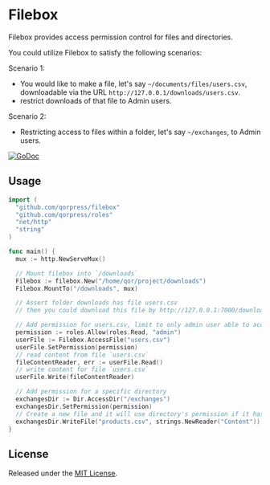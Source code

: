 # Filebox

Filebox provides access permission control for files and directories.

You could utilize Filebox to satisfy the following scenarios:

Scenario 1:

* You would like to make a file, let's say `~/documents/files/users.csv`, downloadable via  the URL `http://127.0.0.1/downloads/users.csv`.
* restrict downloads of that file to Admin users.

Scenario 2:

* Restricting access to files within a folder, let's say `~/exchanges`, to Admin users.

[![GoDoc](https://godoc.org/github.com/qorpress/filebox?status.svg)](https://godoc.org/github.com/qorpress/filebox)

## Usage

```go
import (
  "github.com/qorpress/filebox"
  "github.com/qorpress/roles"
  "net/http"
  "string"
)

func main() {
  mux := http.NewServeMux()

  // Mount filebox into `/downloads`
  Filebox := filebox.New("/home/qor/project/downloads")
  Filebox.MountTo("/downloads", mux)

  // Assert folder downloads has file users.csv
  // then you could download this file by http://127.0.0.1:7000/downloads/users.csv

  // Add permission for users.csv, limit to only admin user able to access
  permission := roles.Allow(roles.Read, "admin")
  userFile := Filebox.AccessFile("users.csv")
  userFile.SetPermission(permission)
  // read content from file `users.csv`
  fileContentReader, err := userFile.Read()
  // write content for file `users.csv`
  userFile.Write(fileContentReader)

  // Add permission for a specific directory
  exchangesDir := Dir.AccessDir("/exchanges")
  exchangesDir.SetPermission(permission)
  // Create a new file and it will use directory's permission if it hasn't define its own
  exchangesDir.WriteFile("products.csv", strings.NewReader("Content"))
}
```

## License

Released under the [MIT License](http://opensource.org/licenses/MIT).
